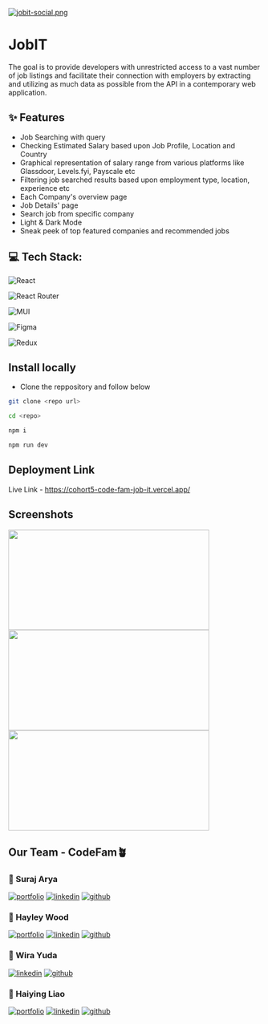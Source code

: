 [![jobit-social.png](https://i.postimg.cc/L6XRsxh4/jobit-social.png)](https://postimg.cc/NLWZJ71Z)

# JobIT

The goal is to provide developers with unrestricted access to a vast number of job listings and facilitate their connection with employers by extracting and utilizing as much data as possible from the API in a contemporary web application.

## ✨ Features

- Job Searching with query
- Checking Estimated Salary based upon Job Profile, Location and Country
- Graphical representation of salary range from various platforms like Glassdoor, Levels.fyi, Payscale etc
- Filtering job searched results based upon employment type, location, experience etc
- Each Company's overview page
- Job Details' page
- Search job from specific company
- Light & Dark Mode
- Sneak peek of top featured companies and recommended jobs

## 💻 Tech Stack:

![React](https://img.shields.io/badge/react-%2320232a.svg?style=for-the-badge&logo=react&logoColor=%2361DAFB)

![React Router](https://img.shields.io/badge/React_Router-CA4245?style=for-the-badge&logo=react-router&logoColor=white)

![MUI](https://img.shields.io/badge/MUI-%230081CB.svg?style=for-the-badge&logo=material-ui&logoColor=white)

![Figma](https://img.shields.io/badge/figma-%23F24E1E.svg?style=for-the-badge&logo=figma&logoColor=white)

![Redux](https://img.shields.io/badge/redux-%23593d88.svg?style=for-the-badge&logo=redux&logoColor=white)

## Install locally

- Clone the reppository and follow below

```bash
git clone <repo url>
```

```bash
cd <repo>
```

```bash
npm i
```

```bash
npm run dev
```

## Deployment Link

Live Link - https://cohort5-code-fam-job-it.vercel.app/

## Screenshots

<img src='https://i.postimg.cc/rm9b250D/Screenshot-2023-08-06-at-8-06-43-PM.png)](https://postimg.cc/Ffq0XPjt' width='400' height=200 />

<img src='https://i.postimg.cc/1X8jVX5B/Screenshot-2023-08-06-at-8-22-25-PM.png' width='400' height=200 />

<img src='https://i.postimg.cc/MzvkF4TY/Screenshot-2023-08-06-at-8-07-17-PM.png)](https://postimg.cc/Ffq0XPjt' width='400' height=200 />

## Our Team - CodeFam🪴

### 🔗 Suraj Arya

[![portfolio](https://img.shields.io/badge/my_portfolio-000?style=for-the-badge&logo=ko-fi&logoColor=white)](https://surajarya.netlify.app/)
[![linkedin](https://img.shields.io/badge/linkedin-0A66C2?style=for-the-badge&logo=linkedin&logoColor=white)](https://www.linkedin.com/in/surajrec/)
[![github](https://img.shields.io/badge/GitHub-100000?style=for-the-badge&logo=github&logoColor=white)](https://github.com/Surajarya130)

### 🔗 Hayley Wood

[![portfolio](https://img.shields.io/badge/my_portfolio-000?style=for-the-badge&logo=ko-fi&logoColor=white)](https://surajarya.netlify.app/)
[![linkedin](https://img.shields.io/badge/linkedin-0A66C2?style=for-the-badge&logo=linkedin&logoColor=white)](https://www.linkedin.com/in/hayleyiscoding/)
[![github](https://img.shields.io/badge/GitHub-100000?style=for-the-badge&logo=github&logoColor=white)](https://github.com/hayleyiscoding)

### 🔗 Wira Yuda

[![linkedin](https://img.shields.io/badge/linkedin-0A66C2?style=for-the-badge&logo=linkedin&logoColor=white)](https://www.linkedin.com/in/wira-yuda29/)
[![github](https://img.shields.io/badge/GitHub-100000?style=for-the-badge&logo=github&logoColor=white)](https://github.com/wirayuda299/wirayuda299)

### 🔗 Haiying Liao

[![portfolio](https://img.shields.io/badge/my_portfolio-000?style=for-the-badge&logo=ko-fi&logoColor=white)](http://haiying-liao.com/)
[![linkedin](https://img.shields.io/badge/linkedin-0A66C2?style=for-the-badge&logo=linkedin&logoColor=white)](https://www.linkedin.com/in/haiying-liao/)
[![github](https://img.shields.io/badge/GitHub-100000?style=for-the-badge&logo=github&logoColor=white)](https://github.com/Hannah-Liao)
